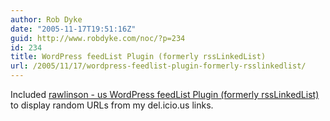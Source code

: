 ```yaml
---
author: Rob Dyke
date: "2005-11-17T19:51:16Z"
guid: http://www.robdyke.com/noc/?p=234
id: 234
title: WordPress feedList Plugin (formerly rssLinkedList)
url: /2005/11/17/wordpress-feedlist-plugin-formerly-rsslinkedlist/
---
```

Included [rawlinson - us WordPress feedList Plugin (formerly rssLinkedList)](http://rawlinson.us/blog/index.php?p=212) to display random URLs from my del.icio.us links.